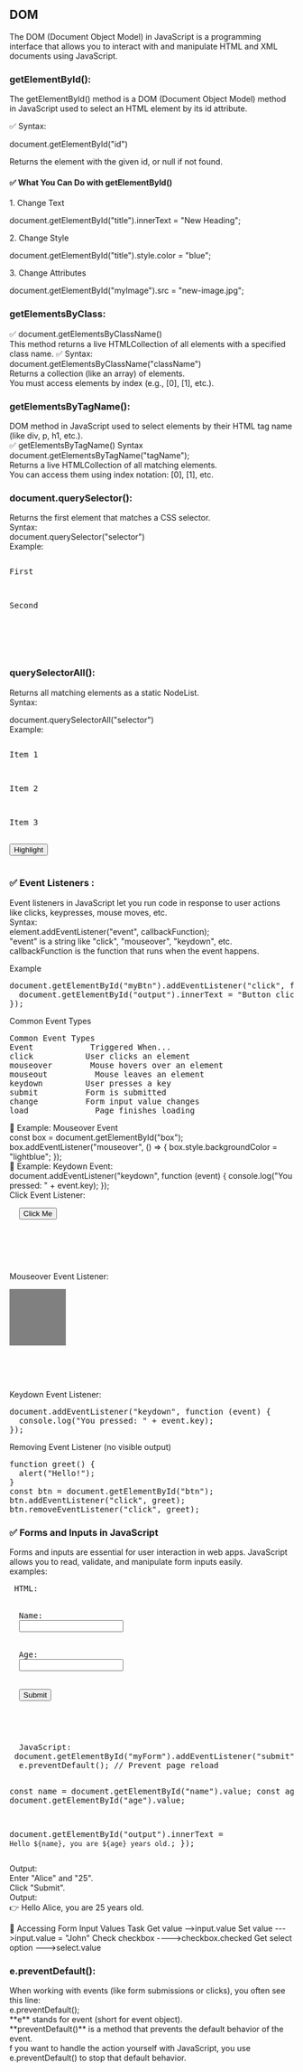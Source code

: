 <h2>DOM</h2>
<p>The DOM (Document Object Model) in JavaScript is a programming interface that allows you to interact with and manipulate HTML and XML documents using JavaScript.</p>
<h3>getElementById():</h3>
<p>The getElementById() method is a DOM (Document Object Model) method in JavaScript used to select an HTML element by its id attribute.</p>
<p>✅ Syntax:</p>
<p>document.getElementById("id")</p>
<p>Returns the element with the given id, or null if not found.</p>
<h4>✅ What You Can Do with getElementById()</h4>
<p>1. Change Text</p>
<p>document.getElementById("title").innerText = "New Heading";</p>
<p>2. Change Style</p>
<p>document.getElementById("title").style.color = "blue";</p>
<p>3. Change Attributes</p>
<p>document.getElementById("myImage").src = "new-image.jpg";</p>
<h3>getElementsByClass:</h3>
<p>✅ document.getElementsByClassName() <br>
This method returns a live HTMLCollection of all elements with a specified class name.
✅ Syntax: <br> document.getElementsByClassName("className") <br>
Returns a collection (like an array) of elements.<br>
You must access elements by index (e.g., [0], [1], etc.).
</p>
<h3>getElementsByTagName():</h3>
<p>DOM method in JavaScript used to select elements by their HTML tag name (like div, p, h1, etc.).
<br>
 ✅ getElementsByTagName() Syntax<br>
  document.getElementsByTagName("tagName"); <br>
  Returns a live HTMLCollection of all matching elements.<br>
You can access them using index notation: [0], [1], etc.
</p>
<h3>document.querySelector():</h3>
<p>Returns the first element that matches a CSS selector.<br>
Syntax:<br>
document.querySelector("selector")<br>
Example:<br>
<pre><p class="info">First</p>
<p class="info">Second</p>

<script>
  const firstPara = document.querySelector(".info");
  firstPara.style.color = "red"; // Only the first <p> gets red color
</script>
</pre> 
</p>
<h3>querySelectorAll():</h3>
<p>Returns all matching elements as a static NodeList.<br>
Syntax:</p>
<p>document.querySelectorAll("selector")<br>
Example:
</p>
<pre>
<p class="item">Item 1</p>
<p class="item">Item 2</p>
<p class="item">Item 3</p>
<button onclick="highlight()">Highlight</button>
<script>
  function highlight() {
    const items = document.querySelectorAll(".item");
    items.forEach((item, index) => {
      item.style.color = "blue";
      item.innerText = "Updated Item " + (index + 1);
    });
  }
</script>
</pre>
<h3>✅ Event Listeners :</h3>
<p>Event listeners in JavaScript let you run code in response to user actions like clicks, keypresses, mouse moves, etc.<br> Syntax: <br>element.addEventListener("event", callbackFunction);<br>
"event" is a string like "click", "mouseover", "keydown", etc.<br>
callbackFunction is the function that runs when the event happens.
</p>
Example<br>
<pre>document.getElementById("myBtn").addEventListener("click", function () {
  document.getElementById("output").innerText = "Button clicked!";
});
</pre>
<p>Common Event Types
<pre>
Common Event Types
Event	         Triggered When...
click         	User clicks an element
mouseover	     Mouse hovers over an element
mouseout	      Mouse leaves an element
keydown	        User presses a key
submit	        Form is submitted
change	        Form input value changes
load	          Page finishes loading
</pre>
<p>🔹 Example: Mouseover Event<br>const box = document.getElementById("box");
box.addEventListener("mouseover", () => {
  box.style.backgroundColor = "lightblue";
});
<br> 🔹 Example: Keydown Event: <br> document.addEventListener("keydown", function (event) {
  console.log("You pressed: " + event.key);
});
<br>
Click Event Listener:<br>
<pre>
  <button id="myBtn">Click Me</button>
<p id="output"></p>

<script>
  document.getElementById("myBtn").addEventListener("click", function () {
    document.getElementById("output").innerText = "Button clicked!";
  });
</script>
</pre>
Mouseover Event Listener:<br>
<pre>
<div id="box" style="width:100px; height:100px; background-color:gray;"></div>

<script>
  const box = document.getElementById("box");
  box.addEventListener("mouseover", () => {
    box.style.backgroundColor = "lightblue";
  });
</script>
</pre>
Keydown Event Listener:<br>
<pre>
document.addEventListener("keydown", function (event) {
  console.log("You pressed: " + event.key);
});
</pre>
Removing Event Listener (no visible output)<br>
<pre>
function greet() {
  alert("Hello!");
}
const btn = document.getElementById("btn");
btn.addEventListener("click", greet);
btn.removeEventListener("click", greet);
</pre>
</p>
<h3>✅ Forms and Inputs in JavaScript</h3>
<p>Forms and inputs are essential for user interaction in web apps. JavaScript allows you to read, validate, and manipulate form inputs easily.<br> examples:<br></p>
<pre> HTML:
 <form id="myForm">
  <label>Name:</label>
  <input type="text" id="name" />
  <br>
  <label>Age:</label>
  <input type="number" id="age" />
  <br>
  <button type="submit">Submit</button>
</form>
<p id="output"></p>
</pre>
<pre>  JavaScript:
 document.getElementById("myForm").addEventListener("submit", function(e) {
  e.preventDefault(); // Prevent page reload

  const name = document.getElementById("name").value;
  const age = document.getElementById("age").value;

  document.getElementById("output").innerText = `Hello ${name}, you are ${age} years old.`;
});
</pre>
<p>
 Output:<br>
Enter "Alice" and "25".<br>
Click "Submit".<br>
Output:<br>
👉 Hello Alice, you are 25 years old.<br>
</p>
🔹 Accessing Form Input Values
Task
Get value	-->input.value
Set value	--->input.value = "John"
Check checkbox	---->checkbox.checked
Get select option	--->select.value
<h3>
 e.preventDefault():
</h3>
<p>When working with events (like form submissions or clicks), you often see this line:<br>e.preventDefault();<br>
**e** stands for event (short for event object).<br>
**preventDefault()** is a method that prevents the default behavior of the event.<br>
 f you want to handle the action yourself with JavaScript, you use e.preventDefault() to stop that default behavior.
</p>
